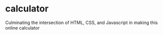 # calculator
Culminating the intersection of HTML, CSS, and Javascript in making this online calculator